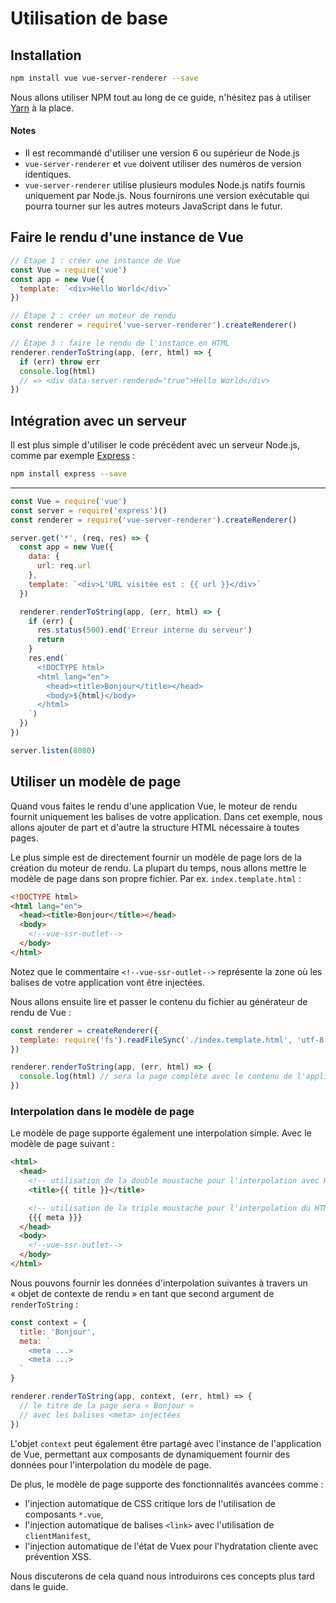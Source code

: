 # Utilisation de base

## Installation

``` bash
npm install vue vue-server-renderer --save
```

Nous allons utiliser NPM tout au long de ce guide, n'hésitez pas à utiliser [Yarn](https://yarnpkg.com/en/) à la place.

#### Notes

- Il est recommandé d'utiliser une version 6 ou supérieur de Node.js
- `vue-server-renderer` et `vue` doivent utiliser des numéros de version identiques.
- `vue-server-renderer` utilise plusieurs modules Node.js natifs fournis uniquement par Node.js. Nous fournirons une version exécutable qui pourra tourner sur les autres moteurs JavaScript dans le futur.

## Faire le rendu d'une instance de Vue

``` js
// Étape 1 : créer une instance de Vue
const Vue = require('vue')
const app = new Vue({
  template: `<div>Hello World</div>`
})

// Étape 2 : créer un moteur de rendu
const renderer = require('vue-server-renderer').createRenderer()

// Étape 3 : faire le rendu de l'instance en HTML
renderer.renderToString(app, (err, html) => {
  if (err) throw err
  console.log(html)
  // => <div data-server-rendered="true">Hello World</div>
})
```

## Intégration avec un serveur

Il est plus simple d'utiliser le code précédent avec un serveur Node.js, comme par exemple [Express](https://expressjs.com/) :

``` bash
npm install express --save
```
---
``` js
const Vue = require('vue')
const server = require('express')()
const renderer = require('vue-server-renderer').createRenderer()

server.get('*', (req, res) => {
  const app = new Vue({
    data: {
      url: req.url
    },
    template: `<div>L'URL visitée est : {{ url }}</div>`
  })

  renderer.renderToString(app, (err, html) => {
    if (err) {
      res.status(500).end('Erreur interne du serveur')
      return
    }
    res.end(`
      <!DOCTYPE html>
      <html lang="en">
        <head><title>Bonjour</title></head>
        <body>${html}</body>
      </html>
    `)
  })
})

server.listen(8080)
```

## Utiliser un modèle de page

Quand vous faites le rendu d'une application Vue, le moteur de rendu fournit uniquement les balises de votre application. Dans cet exemple, nous allons ajouter de part et d'autre la structure HTML nécessaire à toutes pages.

Le plus simple est de directement fournir un modèle de page lors de la création du moteur de rendu. La plupart du temps, nous allons mettre le modèle de page dans son propre fichier. Par ex. `index.template.html` :

``` html
<!DOCTYPE html>
<html lang="en">
  <head><title>Bonjour</title></head>
  <body>
    <!--vue-ssr-outlet-->
  </body>
</html>
```

Notez que le commentaire `<!--vue-ssr-outlet-->` représente la zone où les balises de votre application vont être injectées.

Nous allons ensuite lire et passer le contenu du fichier au générateur de rendu de Vue :

``` js
const renderer = createRenderer({
  template: require('fs').readFileSync('./index.template.html', 'utf-8')
})

renderer.renderToString(app, (err, html) => {
  console.log(html) // sera la page complète avec le contenu de l'application injecté.
})
```

### Interpolation dans le modèle de page

Le modèle de page supporte également une interpolation simple. Avec le modèle de page suivant :

``` html
<html>
  <head>
    <!-- utilisation de la double moustache pour l'interpolation avec HTML échapé -->
    <title>{{ title }}</title>

    <!-- utilisation de la triple moustache pour l'interpolation du HTML -->
    {{{ meta }}}
  </head>
  <body>
    <!--vue-ssr-outlet-->
  </body>
</html>
```

Nous pouvons fournir les données d'interpolation suivantes à travers un « objet de contexte de rendu » en tant que second argument de `renderToString` :

``` js
const context = {
  title: 'Bonjour',
  meta: `
    <meta ...>
    <meta ...>
  `
}

renderer.renderToString(app, context, (err, html) => {
  // le titre de la page sera « Bonjour »
  // avec les balises <meta> injectées
})
```

L'objet `context` peut également être partagé avec l'instance de l'application de Vue, permettant aux composants de dynamiquement fournir des données pour l'interpolation du modèle de page.

De plus, le modèle de page supporte des fonctionnalités avancées comme :

- l'injection automatique de CSS critique lors de l'utilisation de composants `*.vue`,
- l'injection automatique de balises `<link>` avec l'utilisation de `clientManifest`,
- l'injection automatique de l'état de Vuex pour l'hydratation cliente avec prévention XSS.

Nous discuterons de cela quand nous introduirons ces concepts plus tard dans le guide.
